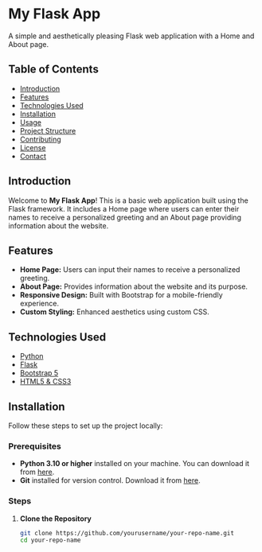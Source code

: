 # My Flask App

A simple and aesthetically pleasing Flask web application with a Home and About page.

## Table of Contents

- [Introduction](#introduction)
- [Features](#features)
- [Technologies Used](#technologies-used)
- [Installation](#installation)
- [Usage](#usage)
- [Project Structure](#project-structure)
- [Contributing](#contributing)
- [License](#license)
- [Contact](#contact)

## Introduction

Welcome to **My Flask App**! This is a basic web application built using the Flask framework. It includes a Home page where users can enter their names to receive a personalized greeting and an About page providing information about the website.

## Features

- **Home Page:** Users can input their names to receive a personalized greeting.
- **About Page:** Provides information about the website and its purpose.
- **Responsive Design:** Built with Bootstrap for a mobile-friendly experience.
- **Custom Styling:** Enhanced aesthetics using custom CSS.

## Technologies Used

- [Python](https://www.python.org/)
- [Flask](https://flask.palletsprojects.com/)
- [Bootstrap 5](https://getbootstrap.com/)
- [HTML5 & CSS3](https://developer.mozilla.org/en-US/docs/Web)

## Installation

Follow these steps to set up the project locally:

### Prerequisites

- **Python 3.10 or higher** installed on your machine. You can download it from [here](https://www.python.org/downloads/).
- **Git** installed for version control. Download it from [here](https://git-scm.com/downloads).

### Steps

1. **Clone the Repository**

   ```bash
   git clone https://github.com/yourusername/your-repo-name.git
   cd your-repo-name
